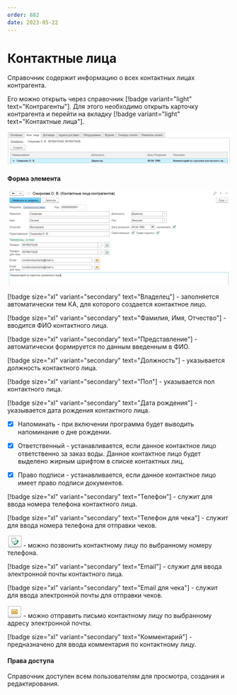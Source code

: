```yaml
---
order: 882
date: 2023-05-22
---
```

# Контактные лица

Справочник содержит информацию о всех контактных лицах контрагента.

Его можно открыть через справочник  [!badge variant="light" text="Контрагенты"]. Для этого необходимо открыть карточку контрагента и перейти на вкладку [!badge variant="light" text="Контактные лица"].

![Форма списка контактные лица](/images/Контактные_лица.jpg)

#### Форма элемента

![](/images/Форма_элемента_контактные_лица.jpg)

[!badge size="xl" variant="secondary" text="Владелец"] - заполняется автоматически тем КА, для которого создается контактное лицо.

[!badge size="xl" variant="secondary" text="Фамилия, Имя, Отчество"] - вводится ФИО контактного лица.

[!badge size="xl" variant="secondary" text="Представление"] - автоматически формируется по данным введенным в ФИО.

[!badge size="xl" variant="secondary" text="Должность"] - указывается должность контактного лица.

[!badge size="xl" variant="secondary" text="Пол"] - указывается пол контактного лица.

[!badge size="xl" variant="secondary" text="Дата рождения"] - указывается дата рождения контактного лица.

- [x] Напоминать - при включении программа будет выводить напоминание о дне рождении.

- [x] Ответственный - устанавливается, если данное контактное лицо ответственно за заказ воды. Данное контактное лицо будет выделено жирным шрифтом в списке контактных лиц.

- [x] Право подписи - устанавливается, если данное контактное лицо имеет право подписи документов.

[!badge size="xl" variant="secondary" text="Телефон"] - служит для ввода номера телефона контактного лица.

[!badge size="xl" variant="secondary" text="Телефон для чека"] - служит для ввода номера телефона для отправки чеков.

![](/images/Позвонить_2.jpg) - можно позвонить контактному лицу по выбранному номеру телефона.

[!badge size="xl" variant="secondary" text="Email"] - служит для ввода электронной почты контактного лица.

[!badge size="xl" variant="secondary" text="Email для чека"] - служит для ввода электронной почты для отправки чеков.

![](/images/Email.jpg) - можно отправить письмо контактному лицу по выбранному адресу электронной почты.


[!badge size="xl" variant="secondary" text="Комментарий"] - предназначено для ввода комментария по контактному лицу.

#### Права доступа

Справочник доступен всем пользователям для просмотра, создания и редактирования.
